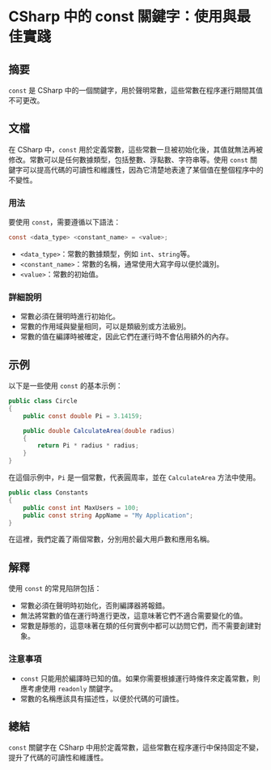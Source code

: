 <!--
Meta Description: # CSharp 中的 const 關鍵字：使用與最佳實踐 ## 摘要 `const` 是 CSharp 中的一個關鍵字，用於聲明常數，這些常數在程序運行期間其值不可更改。 ## 文檔 在 CSharp 中，`const` 用於定義常數，這些常數一旦被初始化後，其值就無法再被修改。常數可以是任何數據...
Meta Keywords: const, csharp, public, double, radius
-->

# CSharp 中的 const 關鍵字：使用與最佳實踐

## 摘要
`const` 是 CSharp 中的一個關鍵字，用於聲明常數，這些常數在程序運行期間其值不可更改。

## 文檔
在 CSharp 中，`const` 用於定義常數，這些常數一旦被初始化後，其值就無法再被修改。常數可以是任何數據類型，包括整數、浮點數、字符串等。使用 `const` 關鍵字可以提高代碼的可讀性和維護性，因為它清楚地表達了某個值在整個程序中的不變性。

### 用法
要使用 `const`，需要遵循以下語法：

```csharp
const <data_type> <constant_name> = <value>;
```

- `<data_type>`：常數的數據類型，例如 `int`、`string`等。
- `<constant_name>`：常數的名稱，通常使用大寫字母以便於識別。
- `<value>`：常數的初始值。

### 詳細說明
- 常數必須在聲明時進行初始化。
- 常數的作用域與變量相同，可以是類級別或方法級別。
- 常數的值在編譯時被確定，因此它們在運行時不會佔用額外的內存。

## 示例
以下是一些使用 `const` 的基本示例：

```csharp
public class Circle
{
    public const double Pi = 3.14159;

    public double CalculateArea(double radius)
    {
        return Pi * radius * radius;
    }
}
```

在這個示例中，`Pi` 是一個常數，代表圓周率，並在 `CalculateArea` 方法中使用。

```csharp
public class Constants
{
    public const int MaxUsers = 100;
    public const string AppName = "My Application";
}
```

在這裡，我們定義了兩個常數，分別用於最大用戶數和應用名稱。

## 解釋
使用 `const` 的常見陷阱包括：
- 常數必須在聲明時初始化，否則編譯器將報錯。
- 無法將常數的值在運行時進行更改，這意味著它們不適合需要變化的值。
- 常數是靜態的，這意味著在類的任何實例中都可以訪問它們，而不需要創建對象。

### 注意事項
- `const` 只能用於編譯時已知的值。如果你需要根據運行時條件來定義常數，則應考慮使用 `readonly` 關鍵字。
- 常數的名稱應該具有描述性，以便於代碼的可讀性。

## 總結
`const` 關鍵字在 CSharp 中用於定義常數，這些常數在程序運行中保持固定不變，提升了代碼的可讀性和維護性。